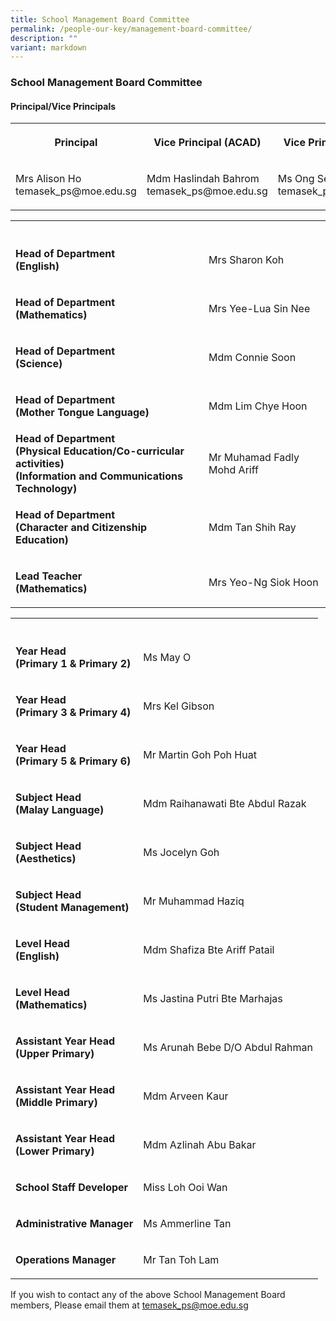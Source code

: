 ```yaml
---
title: School Management Board Committee
permalink: /people-our-key/management-board-committee/
description: ""
variant: markdown
---
```

<h3>School Management Board Committee</h3><h4>Principal/Vice Principals</h4><table><tbody><tr><th rowspan="1" colspan="1"><p>Principal</p></th><th rowspan="1" colspan="1"><p>Vice Principal (ACAD)</p></th><th rowspan="1" colspan="1"><p>Vice Principal (Admin)</p></th></tr><tr><td rowspan="1" colspan="1"><p>Mrs Alison Ho<br>temasek_ps@moe.edu.sg</p></td><td rowspan="1" colspan="1"><p>Mdm Haslindah Bahrom<br>temasek_ps@moe.edu.sg</p></td><td rowspan="1" colspan="1"><p>Ms Ong Seow Peng<br>temasek_ps@moe.edu.sg</p></td></tr></tbody></table><table><tbody><tr><th rowspan="1" colspan="1"><p></p></th><th rowspan="1" colspan="1"><p></p></th></tr><tr><td rowspan="1" colspan="1"><p><strong>Head of Department<br>(English)</strong></p></td><td rowspan="1" colspan="1"><p>Mrs Sharon Koh</p></td></tr><tr><td rowspan="1" colspan="1"><p><strong>Head of Department<br>(Mathematics)</strong></p></td><td rowspan="1" colspan="1"><p>Mrs Yee-Lua Sin Nee</p></td></tr><tr><td rowspan="1" colspan="1"><p><strong>Head of Department<br>(Science)</strong></p></td><td rowspan="1" colspan="1"><p>Mdm Connie Soon</p></td></tr><tr><td rowspan="1" colspan="1"><p><strong>Head of Department<br>(Mother Tongue Language)</strong></p></td><td rowspan="1" colspan="1"><p>Mdm Lim Chye Hoon</p></td></tr><tr><td rowspan="1" colspan="1"><strong>Head of Department<br>(Physical Education/Co-curricular activities)<br>(Information and Communications Technology)</strong></td><td rowspan="1" colspan="1"><p>Mr Muhamad Fadly Mohd Ariff</p></td></tr><tr><td rowspan="1" colspan="1"><p><strong>Head of Department<br>(Character and Citizenship Education)</strong></p></td><td rowspan="1" colspan="1"><p>Mdm Tan Shih Ray</p></td></tr><tr><td rowspan="1" colspan="1"><p><strong>Lead Teacher<br>(Mathematics)</strong></p></td><td rowspan="1" colspan="1"><p>Mrs Yeo-Ng Siok Hoon</p></td></tr></tbody></table><table><tbody><tr><th rowspan="1" colspan="1"><p></p></th><th rowspan="1" colspan="1"><p></p></th></tr><tr><td rowspan="1" colspan="1"><p><strong>Year Head<br>(Primary 1 &amp; Primary 2)</strong></p></td><td rowspan="1" colspan="1"><p>Ms May O</p></td></tr><tr><td rowspan="1" colspan="1"><p><strong>Year Head<br>(Primary 3 &amp; Primary 4)</strong></p></td><td rowspan="1" colspan="1"><p>Mrs Kel Gibson</p></td></tr><tr><td rowspan="1" colspan="1"><p><strong>Year Head<br>(Primary 5 &amp; Primary 6)</strong></p></td><td rowspan="1" colspan="1"><p>Mr Martin Goh Poh Huat</p></td></tr><tr><td rowspan="1" colspan="1"><p><strong>Subject Head <br>(Malay Language)</strong></p></td><td rowspan="1" colspan="1"><p>Mdm Raihanawati Bte Abdul Razak</p></td></tr><tr><td rowspan="1" colspan="1"><p><strong>Subject Head <br>(Aesthetics)</strong></p></td><td rowspan="1" colspan="1"><p>Ms Jocelyn Goh</p></td></tr><tr><td rowspan="1" colspan="1"><p><strong>Subject Head<br>(Student Management)</strong></p></td><td rowspan="1" colspan="1"><p>Mr Muhammad Haziq</p></td></tr><tr><td rowspan="1" colspan="1"><p><strong>Level Head<br>(English)<br></strong></p></td><td rowspan="1" colspan="1"><p>Mdm Shafiza Bte Ariff Patail</p></td></tr><tr><td rowspan="1" colspan="1"><p><strong>Level Head<br>(Mathematics)<br></strong></p></td><td rowspan="1" colspan="1"><p>Ms Jastina Putri Bte Marhajas</p></td></tr><tr><td rowspan="1" colspan="1"><p><strong>Assistant Year Head<br>(Upper Primary)</strong></p></td><td rowspan="1" colspan="1"><p>Ms Arunah Bebe D/O Abdul Rahman</p></td></tr><tr><td rowspan="1" colspan="1"><p><strong>Assistant Year Head<br>(Middle Primary)</strong></p></td><td rowspan="1" colspan="1"><p>Mdm Arveen Kaur</p></td></tr><tr><td rowspan="1" colspan="1"><p><strong>Assistant Year Head<br>(Lower Primary)<br></strong></p></td><td rowspan="1" colspan="1"><p>Mdm Azlinah Abu Bakar</p></td></tr><tr><td rowspan="1" colspan="1"><p><strong>School Staff Developer<br></strong></p></td><td rowspan="1" colspan="1"><p>Miss Loh Ooi Wan</p></td></tr><tr><td rowspan="1" colspan="1"><p><strong>Administrative Manager</strong></p></td><td rowspan="1" colspan="1"><p>Ms Ammerline Tan</p></td></tr><tr><td rowspan="1" colspan="1"><p><strong>Operations Manager</strong></p></td><td rowspan="1" colspan="1"><p>Mr Tan Toh Lam</p></td></tr></tbody></table><p>If you wish to contact any of the above School Management Board members, Please email them at&nbsp;<a href="mailto:temasek_ps@moe.edu.sg" rel="noopener noreferrer nofollow" target="_blank">temasek_ps@moe.edu.sg</a></p>